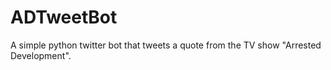# ADTweetBot

A simple python twitter bot that tweets a quote from the TV show "Arrested Development".
